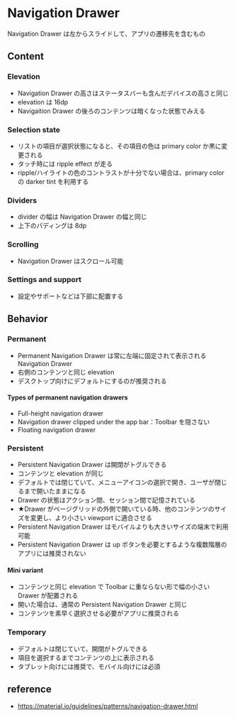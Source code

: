 # Navigation Drawer

Navigation Drawer は左からスライドして、アプリの遷移先を含むもの

## Content

### Elevation

* Navigation Drawer の高さはステータスバーも含んだデバイスの高さと同じ
* elevation は 16dp
* Navigaition Drawer の後ろのコンテンツは暗くなった状態でみえる

### Selection state

* リストの項目が選択状態になると、その項目の色は primary color か黒に変更される
* タッチ時には ripple effect が走る
* ripple/ハイライトの色のコントラストが十分でない場合は、primary color の darker tint を利用する

### Dividers

* divider の幅は Navigation Drawer の幅と同じ
* 上下のパディングは 8dp

### Scrolling

* Navigation Drawer はスクロール可能

### Settings and support

* 設定やサポートなどは下部に配置する

## Behavior

### Permanent

* Permanent Navigation Drawer は常に左端に固定されて表示される Navigation Drawer
* 右側のコンテンツと同じ elevation
* デスクトップ向けにデフォルトにするのが推奨される

#### Types of permanent navigation drawers

* Full-height navigation drawer
* Navigation drawer clipped under the app bar：Toolbar を隠さない
* Floating navigation drawer

### Persistent

* Persistent Navigation Drawer は開閉がトグルできる
* コンテンツと elevation が同じ
* デフォルトでは閉じていて、メニューアイコンの選択で開き、ユーザが閉じるまで開いたままになる
* Drawer の状態はアクション間、セッション間で記憶されている
* ★Drawer がページグリッドの外側で開いている時、他のコンテンツのサイズを変更し、より小さい viewport に適合させる
* Persistent Navigation Drawer はモバイルよりも大きいサイズの端末で利用可能
* Persistent Navigation Drawer は up ボタンを必要とするような複数階層のアプリには推奨されない

#### Mini variant

* コンテンツと同じ elevation で Toolbar に重ならない形で幅の小さい Drawer が配置される
* 開いた場合は、通常の Persistent Navigation Drawer と同じ
* コンテンツを素早く選択させる必要がアプリに推奨される

### Temporary

* デフォルトは閉じていて、開閉がトグルできる
* 項目を選択するまでコンテンツの上に表示される
* タブレット向けには推奨で、モバイル向けには必須

## reference


* https://material.io/guidelines/patterns/navigation-drawer.html
